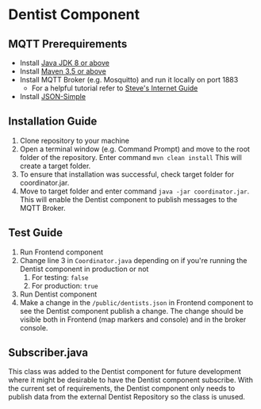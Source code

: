 # Dentist Component

## MQTT Prerequirements
* Install [Java JDK 8 or above](https://www.oracle.com/java/technologies/javase/javase-jdk8-downloads.html)
* Install [Maven 3.5 or above](https://maven.apache.org/download.cgi)
* Install MQTT Broker (e.g. Mosquitto) and run it locally on port 1883
   * For a helpful tutorial refer to [Steve's Internet Guide](http://www.steves-internet-guide.com/install-mosquitto-broker/)
* Install [JSON-Simple](http://www.java2s.com/Code/Jar/j/Downloadjsonsimple11jar.htm)

## Installation Guide
1. Clone repository to your machine
2. Open a terminal window (e.g. Command Prompt) and move to the root folder of the repository. Enter command `mvn clean install` This will create a target folder.
3. To ensure that installation was successful, check target folder for coordinator.jar.
4. Move to target folder and enter command `java -jar coordinator.jar`. This will enable the Dentist component to publish messages to the MQTT Broker.

## Test Guide
1. Run Frontend component
2. Change line 3 in `Coordinator.java` depending on if you're running the Dentist component in production or not
   1. For testing: `false`
   2. For production: `true`
3. Run Dentist component
4. Make a change in the `/public/dentists.json` in Frontend component to see the Dentist component publish a change. The change should be visible both in Frontend (map markers and console) and in the broker console.

## Subscriber.java
This class was added to the Dentist component for future development where it might be desirable to have the Dentist component subscribe. With the current set of requirements, the Dentist component only needs to publish data from the external Dentist Repository so the class is unused.